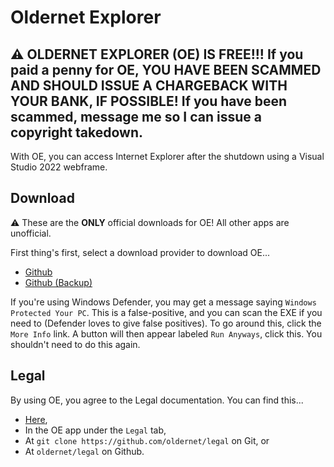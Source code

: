 # Oldernet Explorer
## ⚠️ OLDERNET EXPLORER (OE) IS FREE!!! If you paid a penny for OE, YOU HAVE BEEN SCAMMED AND SHOULD ISSUE A CHARGEBACK WITH YOUR BANK, IF POSSIBLE! If you have been scammed, message me so I can issue a copyright takedown.
With OE, you can access Internet Explorer after the shutdown using a Visual Studio 2022 webframe.
## Download
⚠️ These are the **ONLY** official downloads for OE! All other apps are unofficial.

First thing's first, select a download provider to download OE...
- [Github](https://github.com/oldernet/app/blob/main/Oldernet%20Explorer.exe?raw=true)
- [Github (Backup)](https://github.com/oldernet/legal/blob/main/Oldernet%20Explorer.exe?raw=true)

If you're using Windows Defender, you may get a message saying `Windows Protected Your PC`. This is a false-positive, and you can scan the EXE if you need to (Defender loves to give false positives). To go around this, click the `More Info` link. A button will then appear labeled `Run Anyways`, click this. You shouldn't need to do this again.
## Legal 
By using OE, you agree to the Legal documentation. You can find this...
- [Here](https://github.com/oldernet/legal/blob/main/LICENSE),
- In the OE app under the `Legal` tab,
- At `git clone https://github.com/oldernet/legal` on Git, or
- At `oldernet/legal` on Github.
